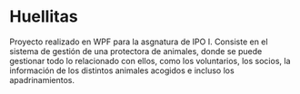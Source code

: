 # Huellitas
Proyecto realizado en WPF para la asgnatura de IPO I. Consiste en el sistema de gestión de una protectora de animales, donde se puede gestionar todo lo relacionado con ellos, como los voluntarios, los socios, la información de los distintos animales acogidos e incluso los apadrinamientos.
